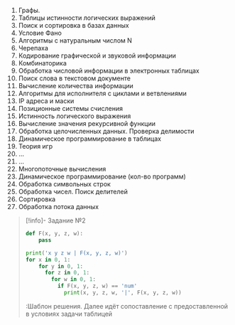 1) Графы.
2) Таблицы истинности логических выражений 
3) Поиск и сортировка в базах данных
4) Условие Фано
5) Алгоритмы с натуральным числом N
6) Черепаха
7) Кодирование графической и звуковой информации
8) Комбинаторика
9) Обработка числовой информации в электронных таблицах
10) Поиск слова в текстовом документе
11) Вычисление количества информации
12) Алгоритмы для исполнителя с циклами и ветвлениями
13) IP адреса и маски
14) Позиционные системы счисления
15) Истинность логического выражения
16) Вычисление значения рекурсивной функции
17) Обработка целочисленных данных. Проверка делимости
18) Динамическое программирование в таблицах
19) Теория игр
20) ...
21) ...
22) Многопоточные вычисления
23) Динамическое программирование (кол-во программ)
24) Обработка символьных строк
25) Обработка чисел. Поиск делителей
26) Сортировка
27) Обработка потока данных




> [!info]- Задание №2
> ```python
> def F(x, y, z, w):
>     pass
>
>print('x y z w | F(x, y, z, w)')
> for x in 0, 1:
>     for y in 0, 1:
>       for z in 0, 1:
>         for w in 0, 1:
>           if F(x, y, z, w) == 'num'
>             print(x, y, z, w, '|', F(x, y, z, w))
> ```
>:Шаблон решения. Далее идёт сопоставление с предоставленной в условиях задачи таблицей


